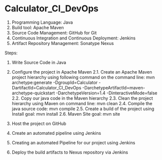 # Calculator_CI_DevOps

1. Programming Language: Java
2. Build tool: Apache Maven
3. Source Code Management: GitHub for Git
4. Continuous Integration and Continuous Deployment: Jenkins
5. Artifact Repository Management: Sonatype Nexus

Steps:

1. Write Source Code in Java

2. Configure the project in Apache Maven
2.1. Create an Apache Maven project hierarchy using following command on the command line:
mvn archetype:generate -DgroupId=Calculator -DartifactId=Calculator_CI_DevOps -DarchetypeArtifactId=maven-archetype-quickstart -DarchetypeVersion=1.4 -DinteractiveMode=false
2.2. Copy our java code in the Maven hierarchy
2.3. Clean the project hierarchy using Maven on command line:
mvn clean
2.4. Compile the java source code:
mvn compile
2.5. Create a build of the project using Install goal:
mvn install
2.6. Maven Site goal:
mvn site

3. Host the project on GitHub

4. Create an automated pipeline using Jenkins

5. Creating an automated Pipeline for our project using Jenkins

6. Deploy the build artifacts to Nexus repository via Jenkins
